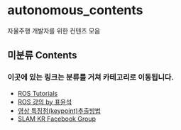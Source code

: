 # autonomous_contents
자율주행 개발자를 위한 컨텐츠 모음

## 미분류 Contents

### 이곳에 있는 링크는 분류를 거쳐 카테고리로 이동됩니다.

- [ROS Tutorials](http://wiki.ros.org/ROS/Tutorials)
- [ROS 강의 by 표윤석](https://www.youtube.com/playlist?list=PLRG6WP3c31_VIFtFAxSke2NG_DumVZPgw)
- [영상 특징점(keypoint)추출방법](https://darkpgmr.tistory.com/131?category=460965)
- [SLAM KR Facebook Group](https://www.facebook.com/groups/slamkr)